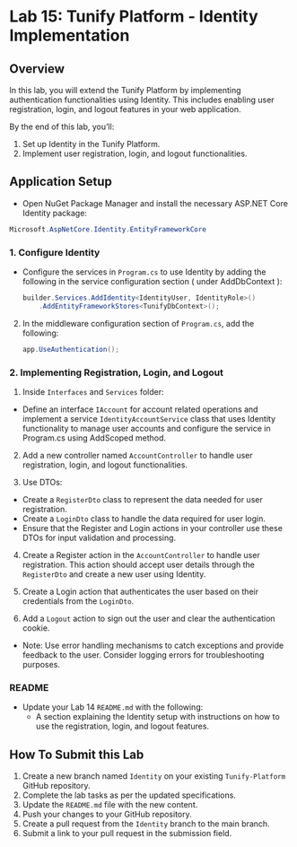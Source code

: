 # Lab 15: Tunify Platform - Identity Implementation

## Overview
In this lab, you will extend the Tunify Platform by implementing authentication functionalities using Identity. This includes enabling user registration, login, and logout features in your web application.

By the end of this lab, you’ll:
1. Set up Identity in the Tunify Platform.
2. Implement user registration, login, and logout functionalities.

## Application Setup
- Open NuGet Package Manager and install the necessary ASP.NET Core Identity package:
```csharp
Microsoft.AspNetCore.Identity.EntityFrameworkCore
```

### 1. Configure Identity
   - Configure the services in `Program.cs` to use Identity by adding the following in the service configuration section ( under AddDbContext ):
     ```csharp
     builder.Services.AddIdentity<IdentityUser, IdentityRole>()
         .AddEntityFrameworkStores<TunifyDbContext>();
     ```

2.  In the middleware configuration section of `Program.cs`, add the following:
     ```csharp
     app.UseAuthentication();
     ```

### 2. Implementing Registration, Login, and Logout
1. Inside `Interfaces` and `Services` folder:
- Define an interface `IAccount` for account related operations and implement a service `IdentityAccountService` class that uses Identity functionality to manage user accounts and configure the service in Program.cs using AddScoped method.

2. Add a new controller named `AccountController` to handle user registration, login, and logout functionalities.

3. Use DTOs:
- Create a `RegisterDto` class to represent the data needed for user registration.
- Create a `LoginDto` class to handle the data required for user login.
- Ensure that the Register and Login actions in your controller use these DTOs for input validation and processing.

4. Create a Register action in the `AccountController` to handle user registration. This action should accept user details through the `RegisterDto` and create a new user using Identity.

5. Create a Login action that authenticates the user based on their credentials from the `LoginDto`.

6. Add a `Logout` action to sign out the user and clear the authentication cookie.

- Note: Use error handling mechanisms to catch exceptions and provide feedback to the user. Consider logging errors for troubleshooting purposes.

### README
- Update your Lab 14 `README.md` with the following:
  - A section explaining the Identity setup with instructions on how to use the registration, login, and logout features.

## How To Submit this Lab
1. Create a new branch named `Identity` on your existing `Tunify-Platform` GitHub repository.
2. Complete the lab tasks as per the updated specifications.
3. Update the `README.md` file with the new content.
4. Push your changes to your GitHub repository.
5. Create a pull request from the `Identity` branch to the main branch.
6. Submit a link to your pull request in the submission field.
